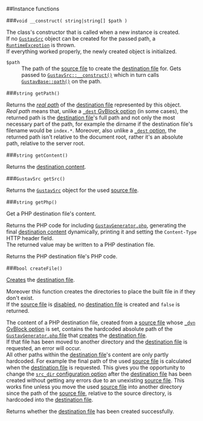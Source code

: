 ##Instance functions

###`void __construct( string|string[] $path )`

The class's constructor that is called when a new instance is created.  
If no [`GustavSrc`](API#gustavsrc) object can be created for the passed path, a [`RuntimeException`](http://php.net/manual/en/class.runtimeexception.php) is thrown.  
If everything worked properly, the newly created object is initialized.

<dl>
    <dt><code>$path</code></dt>
    <dd>The path of the <a href="Source-files">source file</a> to create the <a href="Destination-files">destination file</a> for. Gets passed to <a href="Public-API%3a-GustavSrc#void-__construct-stringstring-path-"><code>GustavSrc::__construct()</code></a> which in turn calls <a href="Private-API%3a-GustavBase#string-path-stringstring-path_segment--stringstring-path_segment--stringstring---"><code>GustavBase::path()</code></a> on the path.</dd>
</dl>

###`string getPath()`

Returns the [*real path*](Generating-destination-files#generating-the-destination-path) of the [destination file](Destination-files) represented by this object.  
*Real path* means that, unlike a [`_dest` GvBlock option](Gustav-core-options#_dest) (in some cases), the returned path is the [destination file](Destination-files)'s full path and not only the most necessary part of the path, for example the dirname if the destination file's filename would be `index.*`. Moreover, also unlike a [`_dest` option](Gustav-core-options#_dest), the returned path isn't relative to the document root, rather it's an absolute path, relative to the server root.

###`string getContent()`

Returns the [destination content](Generating-destination-files#generating-the-destination-content).

###`GustavSrc getSrc()`

Returns the [`GustavSrc`](API#gustavsrc) object for the used [source file](Source-files).  

###`string getPhp()`

Get a PHP destination file's content.

Returns the PHP code for including [`GustavGenerator.php`](API#gustavgenerator), generating the final [destination content](Generating-destination-files#generating-the-destination-content) dynamically, printing it and setting the `Content-Type` HTTP header field.  
The returned value may be written to a PHP destination file.

Returns the PHP destination file's PHP code.

###`bool createFile()`

[Creates](Generating-destination-files#creating-the-destination-file) the [destination file](Destination-files).

Moreover this function creates the directories to place the built file in if they don't exist.  
If the [source file](Source-files) is [disabled](Disabled-source-files), no [destination file](Destination-files) is created and `false` is returned.

The content of a PHP destination file, created from a [source file](Source-files) whose [`_dyn` GvBlock option](Gustav-core-options#_dyn) is set, contains the hardcoded absolute path of the [`GustavGenerator.php` file](API#gustavgenerator) that [creates](Generating-destination-files#creating-the-destination-file) the [destination file](Destination-files).  
If that file has been moved to another directory and the [destination file](Destination-files) is requested, an error will occur.  
All other paths within the [destination file](Destination-files)'s content are only partly hardcoded. For example the final path of the used [source file](Source-files) is calculated when the [destination file](Destination-files) is requested. This gives you the opportunity to change the [`src_dir` configuration option](Gustav-configuration#string-src_dir) after the [destination file](Destination-files) has been created without getting any errors due to an unexisting [source file](Source-files). This works fine unless you move the used [source file](Source-files) into another directory since the path of the [source file](Source-files), relative to the source directory, is hardcoded into the [destination file](Destination-files).
     
Returns whether the [destination file](Destination-files) has been created successfully.
